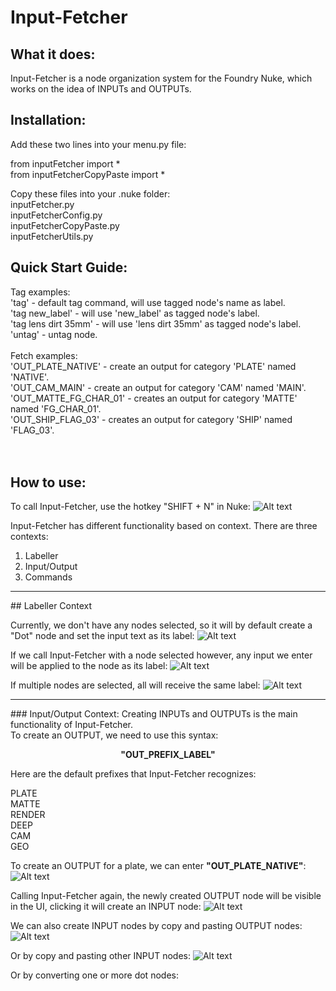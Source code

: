 # Input-Fetcher

## What it does:

Input-Fetcher is a node organization system for the Foundry Nuke, which works on the idea of INPUTs and OUTPUTs.
<br>
## Installation:
Add these two lines into your menu.py file:<br>

from inputFetcher import *<br>
from inputFetcherCopyPaste import *<br>

Copy these files into your .nuke folder:<br>
inputFetcher.py<br>
inputFetcherConfig.py<br>
inputFetcherCopyPaste.py<br>
inputFetcherUtils.py


## Quick Start Guide:</br>
Tag examples:</br>
'tag' - default tag command, will use tagged node's name as label.</br>
'tag new_label' - will use 'new_label' as tagged node's label.</br>
'tag lens dirt 35mm' - will use 'lens dirt 35mm' as tagged node's label.</br>
'untag' - untag node.</br>
</br>
Fetch examples:</br>
'OUT_PLATE_NATIVE' - create an output for category 'PLATE' named 'NATIVE'.</br>
'OUT_CAM_MAIN' - create an output for category 'CAM' named 'MAIN'.</br>
'OUT_MATTE_FG_CHAR_01' - creates an output for category 'MATTE' named 'FG_CHAR_01'.</br>
'OUT_SHIP_FLAG_03' - creates an output for category 'SHIP' named 'FLAG_03'.</br>
</br>
</br>
## How to use:

To call Input-Fetcher, use the hotkey "SHIFT + N" in Nuke:
![ Alt text](media/inputFetcher_00.gif)


Input-Fetcher has different functionality based on context.
There are three contexts:
1. Labeller
2. Input/Output
3. Commands
<HR></HR>
## Labeller Context



Currently, we don't have any nodes selected, so it will by default create a "Dot" node and set the input text as its label:
![ Alt text](media/inputFetcher_01.gif)

If we call Input-Fetcher with a node selected however, any input we enter will be applied to the node as its label:
![ Alt text](media/inputFetcher_02.gif)

If multiple nodes are selected, all will receive the same label:
![ Alt text](media/inputFetcher_03.gif)

<HR></HR>
### Input/Output Context:
Creating INPUTs and OUTPUTs is the main functionality of Input-Fetcher.<br>
To create an OUTPUT, we need to use this syntax:<br>
<p align="center">
<b>"OUT_PREFIX_LABEL"</b>
</p>

Here are the default prefixes that Input-Fetcher recognizes:

PLATE<br>
MATTE<br>
RENDER<br>
DEEP<br>
CAM<br>
GEO<br>

To create an OUTPUT for a plate, we can enter <b>"OUT_PLATE_NATIVE"</b>:
![ Alt text](media/inputFetcher_04.gif)

Calling Input-Fetcher again, the newly created OUTPUT node will be visible in the UI, clicking it will create an INPUT node:
![ Alt text](media/inputFetcher_05.gif)

We can also create INPUT nodes by copy and pasting OUTPUT nodes:
![ Alt text](media/inputFetcher_06.gif)

Or by copy and pasting other INPUT nodes:
![ Alt text](media/inputFetcher_07.gif)

Or by converting one or more dot nodes:

